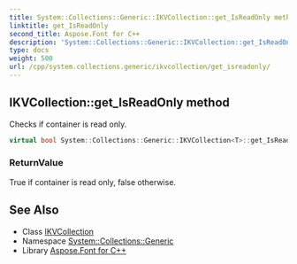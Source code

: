 ```yaml
---
title: System::Collections::Generic::IKVCollection::get_IsReadOnly method
linktitle: get_IsReadOnly
second_title: Aspose.Font for C++
description: 'System::Collections::Generic::IKVCollection::get_IsReadOnly method. Checks if container is read only in C++.'
type: docs
weight: 500
url: /cpp/system.collections.generic/ikvcollection/get_isreadonly/
---
```

## IKVCollection::get_IsReadOnly method


Checks if container is read only.

```cpp
virtual bool System::Collections::Generic::IKVCollection<T>::get_IsReadOnly() const override
```


### ReturnValue

True if container is read only, false otherwise.

## See Also

* Class [IKVCollection](../)
* Namespace [System::Collections::Generic](../../)
* Library [Aspose.Font for C++](../../../)
